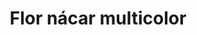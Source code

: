 ---
title: Flor nácar multicolor
date: 
draft: false

# descripcion
description : Anillo de plata 925 y nácar

materials: Plata 925

color: Plata y nácar multicolor

dimensions: 18ml diámetro

code: 05-23-0572

type: "Anillos"

categories: [destacados]

# Images
# first image will be shown in the product page
images:
  # - image: "images/path_to_image"
  # La ubicacion de las imagenes es imagenes/Anillos/Anillos.Plata/05-23-0572-flor-nacar-multicolor
  - image: "./images/anillos/plata/05-23-0572.JPG"
---